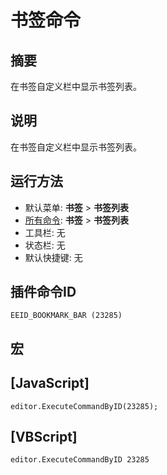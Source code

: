 # 书签命令

## 摘要

在书签自定义栏中显示书签列表。

## 说明

在书签自定义栏中显示书签列表。

## 运行方法

- 默认菜单: **书签** \> **书签列表**
- [所有命令](../tools/all_commands): **书签** \> **书签列表**
- 工具栏: 无
- 状态栏: 无
- 默认快捷键: 无

## 插件命令ID

```
EEID_BOOKMARK_BAR (23285)```

## 宏

## \[JavaScript\]

```
editor.ExecuteCommandByID(23285);
```

## \[VBScript\]

```
editor.ExecuteCommandByID 23285
```
